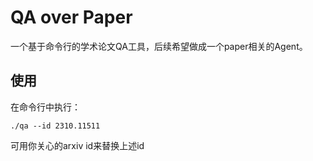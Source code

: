 # QA over Paper

一个基于命令行的学术论文QA工具，后续希望做成一个paper相关的Agent。

## 使用

在命令行中执行：

`./qa --id 2310.11511`

可用你关心的arxiv id来替换上述id